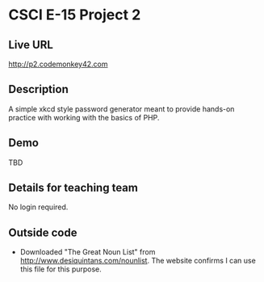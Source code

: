# CSCI E-15 Project 2

## Live URL
<http://p2.codemonkey42.com>

## Description
A simple xkcd style password generator meant to provide hands-on practice with working with the basics of PHP.

## Demo
TBD

## Details for teaching team
No login required.

## Outside code
  * Downloaded "The Great Noun List" from <http://www.desiquintans.com/nounlist>. The website confirms I can use this file for this purpose.
